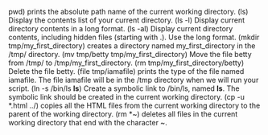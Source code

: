 pwd) prints the absolute path name of the current working directory.
(ls) Display the contents list of your current directory.
(ls -l) Display current directory contents in a long format.
(ls -al) Display current directory contents, including hidden files (starting with .). Use the long format.
(mkdir tmp/my_first_directory) creates a directory named my_first_directory in the /tmp/ directory.
(mv tmp/betty tmp/my_first_directory) Move the file betty from /tmp/ to /tmp/my_first_directory.
(rm tmp/my_first_directory/betty) Delete the file betty.
(file tmp/iamafile) prints the type of the file named iamafile. The file iamafile will be in the /tmp directory when we will run your script.
(ln -s /bin/ls __ls__) Create a symbolic link to /bin/ls, named __ls__. The symbolic link should be created in the current working directory.
(cp -u *.html ../)  copies all the HTML files from the current working directory to the parent of the working directory.
(rm *~) deletes all files in the current working directory that end with the character ~.
